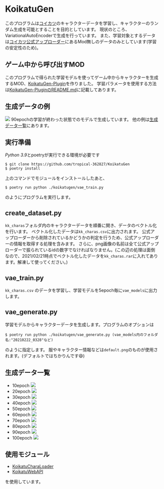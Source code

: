 # KoikatuGen

このプログラムは[コイカツ](http://www.illusion.jp/preview/koikatu/)のキャラクターデータを学習し、キャラクターのランダム生成を可能とすることを目的としています。
現状のところ、VariationalAutoEncoderで生成を行っています。
また、学習対象とするデータは[コイカツ公式アップローダー](http://up.illusion.jp/koikatu_upload/chara/)にあるMod無しのデータのみとしています(学習の安定性のため)。

## ゲーム中から呼び出すMOD
このプログラムで得られた学習モデルを使ってゲーム中からキャラクターを生成するMOD、[KoikatuGen-Plugin](https://github.com/tropical-362827/KoikatuGen-Plugin)を作りました。
学習パラメータを使用する方法は[KoikatuGen-PluginのREADME.md](https://github.com/tropical-362827/KoikatuGen-Plugin#koikatugen%E3%81%A7%E5%AD%A6%E7%BF%92%E3%81%97%E3%81%9F%E3%83%95%E3%82%A1%E3%82%A4%E3%83%AB%E3%82%92%E4%BD%BF%E3%81%86--using-parameters-trained-by-koikatugen)に記載してあります。

## 生成データの例
![](https://i.imgur.com/vxxCdqI.png)
90epochの学習が終わった状態でのモデルで生成しています。
他の例は[生成データ一覧](#生成データ一覧)にあります。

## 実行準備
*Python 3.9*とpoetryが実行できる環境が必要です
```
$ git clone https://github.com/tropical-362827/KoikatuGen
$ poetry install
```
上のコマンドでモジュールをインストールしたあと、
```
$ poetry run python ./koikatugen/vae_train.py
```
のようにプログラムを実行します。

## create_dataset.py

`kk_charas`フォルダ内のキャラクターデータを順番に開き、データのベクトル化を行います。
ベクトル化したデータは`kk_charas.csv`に出力されます。
公式アップローダーから削除されているかどうかの判定を行うため、公式アップローダーの情報を取得する処理を含みます。
さらに、png画像の名前は全て公式アップローダーで振られているidの数字でなければなりません。(この辺の処理は面倒なので、2021/02/21時点でベクトル化したデータを`kk_charas.rar`に入れてあります。解凍して使ってください。)

## vae_train.py

`kk_charas.csv` のデータを学習し、学習モデルを5epoch毎に`vae_models`に出力します。

## vae_generate.py

学習モデルからキャラクターデータを生成します。プログラムのオプションは
```
$ poetry run python ./koikatugen/vae_generate.py (vae_models内のフォルダ名:"20210222_0328"など)
```
のように指定します。
服やキャラクター情報などは`default.png`のものが使用されます。(デフォルトではちかりんです😄)

## 生成データ一覧
- 10epoch
![](https://i.imgur.com/cqoVZBf.png)
- 20epoch
![](https://i.imgur.com/JZTIaF2.png)
- 30epoch
![](https://i.imgur.com/v15ZKoA.png)
- 40epoch
![](https://i.imgur.com/oG7VA1R.png)
- 50epoch
![](https://i.imgur.com/y1CMgPO.png)
- 60epoch
![](https://i.imgur.com/z2G5VMp.png)
- 70epoch
![](https://i.imgur.com/U9duOlA.png)
- 80epoch
![](https://i.imgur.com/rSNlv5g.png)
- 90epoch
![](https://i.imgur.com/vxxCdqI.png)
- 100epoch
![](https://i.imgur.com/i47jVO9.png)

## 使用モジュール
- [KoikatuCharaLoader](https://github.com/great-majority/KoikatuCharaLoader)
- [KoikatuWebAPI](https://github.com/great-majority/KoikatuWebAPI)

を使用しています。
